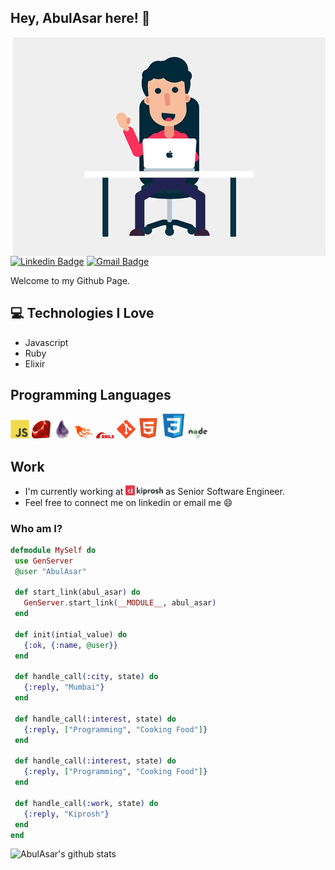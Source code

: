 <h2> Hey, AbulAsar here! 👋</h2>

<img src = 'https://github.com/abulsayyad123/abulsayyad123/blob/master/images/hi.gif' width='500' height='350' alt = 'Hi' align='right'/>

[![Linkedin Badge](https://img.shields.io/badge/-AbulAsar-blue?style=flat-square&logo=Linkedin&logoColor=white&link=https://www.linkedin.com/in/haany-ali)](https://www.linkedin.com/in/abulasar-sayyad-17a2611b/) [![Gmail Badge](https://img.shields.io/badge/-abul.asar22@gmail.com-c14438?style=flat-square&logo=Gmail&logoColor=white&link=mailto:asterp04@gmail.com)](mailto:abul.asar22@gmail.com)

Welcome to my Github Page.

## :computer: Technologies I Love
* Javascript
* Ruby
* Elixir

## Programming Languages
<img src = 'https://github.com/abulsayyad123/abulsayyad123/blob/master/images/js.svg' width='30'/> <img src = 'https://github.com/abulsayyad123/abulsayyad123/blob/master/images/ruby.svg' width='30'/> <img src = 'https://github.com/abulsayyad123/abulsayyad123/blob/master/images/elixir-lang.svg' width='30'/> <img src = 'https://github.com/abulsayyad123/abulsayyad123/blob/master/images/phoenix.svg' width='30'/> <img src = 'https://github.com/abulsayyad123/abulsayyad123/blob/master/images/rails.svg' width='30'/> <img src = 'https://github.com/abulsayyad123/abulsayyad123/blob/master/images/git.svg' width='30'/> <img src = 'https://github.com/abulsayyad123/abulsayyad123/blob/master/images/html.svg' width='33'/> <img src = 'https://github.com/abulsayyad123/abulsayyad123/blob/master/images/css.svg' height='40'/> <img src = 'https://github.com/abulsayyad123/abulsayyad123/blob/master/images/node.svg' width='30'/>

## Work
 * I'm currently working at <img src = 'https://github.com/abulsayyad123/abulsayyad123/blob/master/images/kiprosh.svg' width='60' /> as Senior Software Engineer.
 * Feel free to connect me on linkedin or email me :smile:

### Who am I?
 ```elixir
 defmodule MySelf do
  use GenServer
  @user "AbulAsar"

  def start_link(abul_asar) do
    GenServer.start_link(__MODULE__, abul_asar)
  end

  def init(intial_value) do
    {:ok, {:name, @user}}
  end

  def handle_call(:city, state) do
    {:reply, "Mumbai"}
  end

  def handle_call(:interest, state) do
    {:reply, ["Programming", "Cooking Food"]}
  end
  
  def handle_call(:interest, state) do
    {:reply, ["Programming", "Cooking Food"]}
  end

  def handle_call(:work, state) do
    {:reply, "Kiprosh"}
  end
end
```
![AbulAsar's github stats](https://github-readme-stats.vercel.app/api?username=abulsayyad123&show_icons=true&hide=[%22issues%22])
